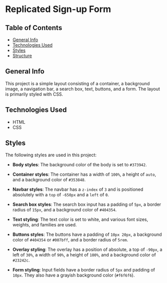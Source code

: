 # Replicated Sign-up Form

## Table of Contents
- [General Info](#general-info)
- [Technologies Used](#technologies-used)
- [Styles](#styles)
- [Structure](#structure)

## General Info
This project is a simple layout consisting of a container, a background image, a navigation bar, a search box, text, buttons, and a form. The layout is primarily styled with CSS.

## Technologies Used
- HTML
- CSS

## Styles
The following styles are used in this project:

- **Body styles**: The background color of the body is set to `#373942`.
- **Container styles**: The container has a width of `100%`, a height of `auto`, and a background color of `#353848`.
- **Navbar styles**: The navbar has a `z-index` of `3` and is positioned absolutely with a `top` of `-650px` and a `left` of `0`.
- **Search box styles**: The search box input has a padding of `5px`, a border radius of `15px`, and a background color of `#404354`.
- **Text styling**: The text color is set to white, and various font sizes, weights, and families are used.
- **Buttons styles**: The buttons have a padding of `10px 20px`, a background color of `#404354` or `#007bff`, and a border radius of `5rem`.
- **Overlay styling**: The overlay has a position of absolute, a top of `-90px`, a left of `30%`, a width of `90%`, a height of `100%`, and a background color of `#23242c`.

- **Form styling**: Input fields have a border radius of `5px` and padding
of `10px`. They also have a grayish background color (`#f6f6f6`). 